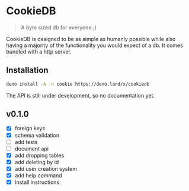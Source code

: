 # CookieDB

> A byte sized db for everyone ;)

CookieDB is designed to be as simple as humanly possible while also having a
majority of the functionality you would expect of a db. It comes bundled with a
http server.

## Installation

```bash
deno install -A -n cookie https://deno.land/x/cookiedb
```

The API is still under development, so no documentation yet.

## v0.1.0

- [x] foreign keys
- [x] schema validation
- [ ] add tests
- [ ] document api
- [x] add dropping tables
- [x] add deleting by id
- [x] add user creation system
- [x] add help command
- [x] install instructions
